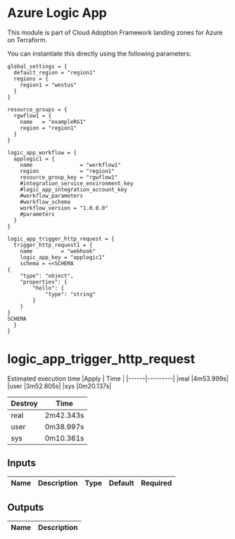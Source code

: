 # Azure Logic App

This module is part of Cloud Adoption Framework landing zones for Azure on Terraform.

You can instantiate this directly using the following parameters:

```hcl
global_settings = {
  default_region = "region1"
  regions = {
    region1 = "westus"
  }
}

resource_groups = {
  rgwflow1 = {
    name   = "exampleRG1"
    region = "region1"
  }
}

logic_app_workflow = {
  applogic1 = {
    name               = "workflow1"
    region             = "region1"
    resource_group_key = "rgwflow1"
    #integration_service_environment_key
    #logic_app_integration_account_key
    #workflow_parameters
    #workflow_schema
    workflow_version = "1.0.0.0"
    #parameters
  }
}

logic_app_trigger_http_request = {
  trigger_http_request1 = {
    name         = "webhook"
    logic_app_key = "applogic1"
    schema = <<SCHEMA
{
    "type": "object",
    "properties": {
        "hello": {
            "type": "string"
        }
    }
}
SCHEMA
  }
}
```
# logic_app_trigger_http_request
Estimated execution time
|Apply |    Time |
|------|---------|
|real  |4m53.999s|
|user  |3m52.805s|
|sys   |0m20.137s|

| Destroy|  Time   |
|--------|---------|
|real    |2m42.343s|
|user    |0m38.997s|
|sys     |0m10.361s|


## Inputs
| Name | Description | Type | Default | Required |
|------|-------------|------|---------|:--------:|


## Outputs
| Name | Description |
|------|-------------|

